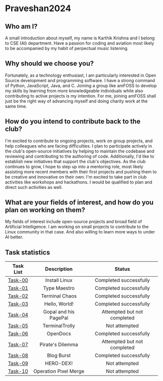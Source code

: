 # Praveshan2024

## Who am I?
A small introduction about myself, my name is Karthik Krishna and I belong to CSE (AI) department. Have a passion for coding and aviation most likely to be accompanied by my habit of perpectual music listening.

## Why should we choose you?
Fortunately, as a technology enthusiast, I am particularly interested in Open Source development and programming software. I have a strong command of Python, JavaScript, Java, and C. Joining a group like amFOSS to develop my skills by learning from more knowledgeable individuals while also contributing to active projects is my intention. For me, joining amFOSS shall just be the right way of advancing myself and doing charity work at the same time. 

## How do you intend to contribute back to the club?
I'm excited to contribute to ongoing projects, work on group projects, and help colleagues who are facing difficulties. I plan to participate actively in the club's open-source initiatives by helping to maintain the codebase and reviewing and contributing to the authoring of code. Additionally, I'd like to establish new initiatives that support the club's objectives. As the club continues to grow, I hope to step up into a mentoring role, most likely assisting more recent members with their first projects and pushing them to be creative and innovative on their own. I'm excited to take part in club activities like workshops and hackathons. I would be qualified to plan and direct such activities as well.

## What are your fields of interest, and how do you plan on working on them?
My fields of interest include open-source projects and broad field of Artificial Intelligence. I am working on small projects to contribute to the Linux community in that case. And also willing to learn more ways to under AI better.

## Task statistics
| Task List | Description | Status |
| :-:       | :-:         | :-:    |
| [Task-00](https://github.com/flykrth/amFOSS-tasks/tree/main/Task-00)   | Install Linux | Completed successfully |
| [Task-01](https://github.com/flykrth/amFOSS-tasks/tree/main/Task-01)   | Type Maestro | Completed successfully |
| [Task-02](https://github.com/flykrth/amFOSS-tasks/tree/main/Task-02)   | Terminal Chaos | Completed successfully |
| [Task-03](https://github.com/flykrth/amFOSS-tasks/tree/main/Task-03)   | Hello, World! | Completed successfully |
| [Task-04](https://github.com/flykrth/amFOSS-tasks/tree/main/Task-04)   | Gopal and his PagePal  | Attempted but not completed |
| [Task-05]()   | TerminalTrolly | Not attempted |
| [Task-06](https://github.com/flykrth/amFOSS-tasks/tree/main/Task-06)   | OpenDocs | Completed successfully |
| [Task-07](https://github.com/flykrth/amFOSS-tasks/tree/main/Task-07)   | Pirate's Dilemma | Attempted but not completed |
| [Task-08](https://github.com/flykrth/amFOSS-tasks/tree/main/Task-08)   | Blog Burst | Completed successfully |
| [Task-09]()     | HERO-DEX! | Not attempted |
| [Task-10]()   | Operation Pixel Merge | Not attempted |
